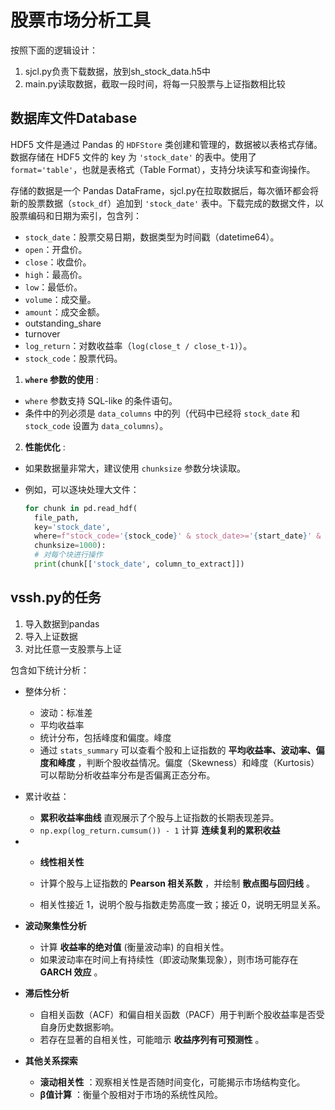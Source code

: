 # 股票市场分析工具

按照下面的逻辑设计：

1. sjcl.py负责下载数据，放到sh_stock_data.h5中
2. main.py读取数据，截取一段时间，将每一只股票与上证指数相比较

## 数据库文件Database

HDF5 文件是通过 Pandas 的 `HDFStore` 类创建和管理的，数据被以表格式存储。数据存储在 HDF5 文件的 key 为 `'stock_date'` 的表中。使用了 `format='table'`，也就是表格式（Table Format），支持分块读写和查询操作。

存储的数据是一个 Pandas DataFrame，sjcl.py在拉取数据后，每次循环都会将新的股票数据（`stock_df`）追加到 `'stock_date'` 表中。下载完成的数据文件，以股票编码和日期为索引，包含列：

* `stock_date`：股票交易日期，数据类型为时间戳（datetime64）。
* `open`：开盘价。
* `close`：收盘价。
* `high`：最高价。
* `low`：最低价。
* `volume`：成交量。
* `amount`：成交金额。
* outstanding_share
* turnover
* `log_return`：对数收益率（`log(close_t / close_t-1)`）。
* `stock_code`：股票代码。

1. **`where` 参数的使用** :

* `where` 参数支持 SQL-like 的条件语句。
* 条件中的列必须是 `data_columns` 中的列（代码中已经将 `stock_date` 和 `stock_code` 设置为 `data_columns`）。

2. **性能优化** :

* 如果数据量非常大，建议使用 `chunksize` 参数分块读取。
* 例如，可以逐块处理大文件：

  ```python
  for chunk in pd.read_hdf(
    file_path,
    key='stock_date',
    where=f"stock_code='{stock_code}' & stock_date>='{start_date}' & stock_date<='{end_date}'",
    chunksize=1000):
    # 对每个块进行操作
    print(chunk[['stock_date', column_to_extract]])

  ```

## vssh.py的任务

1. 导入数据到pandas
2. 导入上证数据
3. 对比任意一支股票与上证

包含如下统计分析：

+ 整体分析：

  + 波动：标准差
  + 平均收益率
  + 统计分布，包括峰度和偏度。峰度
  + 通过 `stats_summary` 可以查看个股和上证指数的  **平均收益率、波动率、偏度和峰度** ，判断个股收益情况。偏度（Skewness）和峰度（Kurtosis）可以帮助分析收益率分布是否偏离正态分布。
+ 累计收益：

  * **累积收益率曲线** 直观展示了个股与上证指数的长期表现差异。
  * `np.exp(log_return.cumsum()) - 1` 计算 **连续复利的累积收益**
+  * **线性相关性**

    * 计算个股与上证指数的  **Pearson 相关系数** ，并绘制  **散点图与回归线** 。
    * 相关性接近 1，说明个股与指数走势高度一致；接近 0，说明无明显关系。
  * **波动聚集性分析**

    * 计算 **收益率的绝对值** (衡量波动率) 的自相关性。
    * 如果波动率在时间上有持续性（即波动聚集现象），则市场可能存在  **GARCH 效应** 。
  * **滞后性分析**

    * 自相关函数（ACF）和偏自相关函数（PACF）用于判断个股收益率是否受自身历史数据影响。
    * 若存在显著的自相关性，可能暗示  **收益序列有可预测性** 。
  * **其他关系探索**

    * **滚动相关性** ：观察相关性是否随时间变化，可能揭示市场结构变化。
    * **β值计算** ：衡量个股相对于市场的系统性风险。
